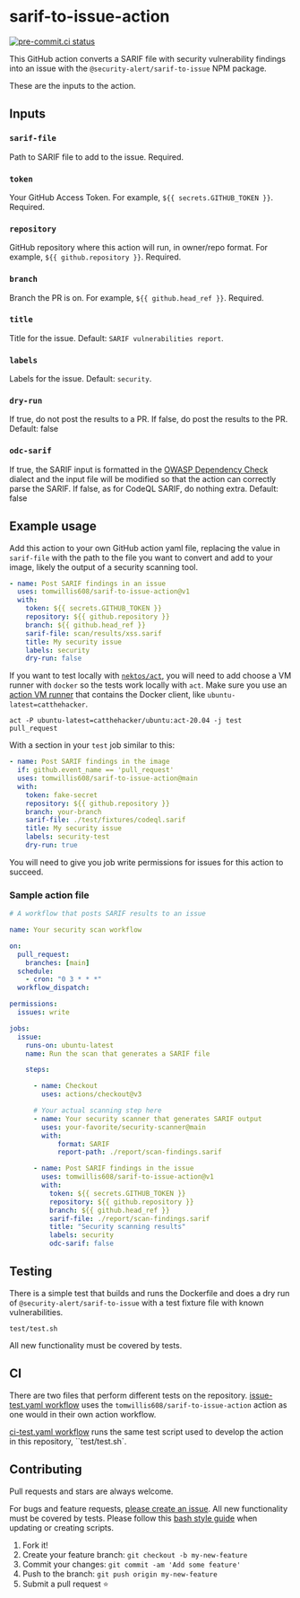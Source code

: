# sarif-to-issue-action

[![pre-commit.ci status](https://results.pre-commit.ci/badge/github/tomwillis608/sarif-to-issue-action/main.svg)](https://results.pre-commit.ci/latest/github/tomwillis608/sarif-to-issue-action/main)

This GitHub action converts a SARIF file with security vulnerability findings
into an issue with the `@security-alert/sarif-to-issue` NPM package.

These are the inputs to the action.

## Inputs

### `sarif-file`

Path to SARIF file to add to the issue.
Required.

### `token`

Your GitHub Access Token.
For example, `${{ secrets.GITHUB_TOKEN }}`.
Required.

### `repository`

GitHub repository where this action will run, in owner/repo format.
For example, `${{ github.repository }}`.
Required.

### `branch`

Branch the PR is on.
For example, `${{ github.head_ref }}`.
Required.

### `title`

Title for the issue.
Default: `SARIF vulnerabilities report`.

### `labels`

Labels for the issue.
Default: `security`.

### `dry-run`

If true, do not post the results to a PR. If false, do post the results to the PR.
Default: false

### `odc-sarif`

If true, the SARIF input is formatted in the
[OWASP Dependency Check](https://owasp.org/www-project-dependency-check/)
dialect and the input file will be modified so that the action can
correctly parse the SARIF. If false, as for CodeQL SARIF, do nothing extra.
Default: false

## Example usage

Add this action to your own GitHub action yaml file, replacing the value in
`sarif-file` with the path to the file you want to convert
and add to your image, likely the output of a
security scanning tool.

```yaml
- name: Post SARIF findings in an issue
  uses: tomwillis608/sarif-to-issue-action@v1
  with:
    token: ${{ secrets.GITHUB_TOKEN }}
    repository: ${{ github.repository }}
    branch: ${{ github.head_ref }}
    sarif-file: scan/results/xss.sarif
    title: My security issue
    labels: security
    dry-run: false
```

If you want to test locally with [`nektos/act`](https://github.com/nektos/act),
you will need to add choose a VM runner with `docker` so the tests work locally with
`act`.  Make sure you use an [action VM runner](https://github.com/nektos/act#runners)
that contains the Docker client, like `ubuntu-latest=catthehacker`.

```console
act -P ubuntu-latest=catthehacker/ubuntu:act-20.04 -j test pull_request
```

With a section in your `test` job similar to this:

```yaml
- name: Post SARIF findings in the image
  if: github.event_name == 'pull_request'
  uses: tomwillis608/sarif-to-issue-action@main
  with:
    token: fake-secret
    repository: ${{ github.repository }}
    branch: your-branch
    sarif-file: ./test/fixtures/codeql.sarif
    title: My security issue
    labels: security-test
    dry-run: true
```

You will need to give you job write permissions for issues for this action to succeed.

### Sample action file

```yaml
# A workflow that posts SARIF results to an issue

name: Your security scan workflow

on:
  pull_request:
    branches: [main]
  schedule:
    - cron: "0 3 * * *"
  workflow_dispatch:

permissions:
  issues: write

jobs:
  issue:
    runs-on: ubuntu-latest
    name: Run the scan that generates a SARIF file

    steps:

      - name: Checkout
        uses: actions/checkout@v3

      # Your actual scanning step here
      - name: Your security scanner that generates SARIF output
        uses: your-favorite/security-scanner@main
        with:
            format: SARIF
            report-path: ./report/scan-findings.sarif

      - name: Post SARIF findings in the issue
        uses: tomwillis608/sarif-to-issue-action@v1
        with:
          token: ${{ secrets.GITHUB_TOKEN }}
          repository: ${{ github.repository }}
          branch: ${{ github.head_ref }}
          sarif-file: ./report/scan-findings.sarif
          title: "Security scanning results"
          labels: security
          odc-sarif: false
```

## Testing

There is a simple test that builds and runs the Dockerfile and does a dry run of
`@security-alert/sarif-to-issue` with a test fixture file with known vulnerabilities.

```console
test/test.sh
```

All new functionality must be covered by tests.

## CI

There are two files that perform different tests on the repository.
[issue-test.yaml workflow](./.github/workflow/issue-test.yaml) uses the
`tomwillis608/sarif-to-issue-action` action as one would in their own action workflow.

[ci-test.yaml workflow](./.github/workflow/ci-test.yaml) runs the same test
script used to develop the action in this repository, ``test/test.sh`.

## Contributing

Pull requests and stars are always welcome.

For bugs and feature requests, [please create an issue](https://github.com/tomwillis608/sarif-to-issue-action/issues).
  All new functionality must be covered by tests.
Please follow this [bash style guide](https://google.github.io/styleguide/shellguide.html)
when updating or creating scripts.

1. Fork it!
2. Create your feature branch: `git checkout -b my-new-feature`
3. Commit your changes: `git commit -am 'Add some feature'`
4. Push to the branch: `git push origin my-new-feature`
5. Submit a pull request :star:
